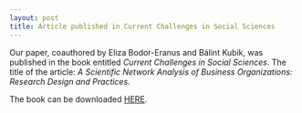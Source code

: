 ```yaml
---
layout: post
title: Article published in Current Challenges in Social Sciences
---
```


Our paper, coauthored by Eliza Bodor-Eranus and Bálint Kubik, was published in the book entitled _Current Challenges in Social Sciences_. The title of the article: _A Scientific Network Analysis of Business Organizations: Research Design and Practices_. 

The book can be downloaded [HERE](https://poseidon01.ssrn.com/delivery.php?ID=362104126089102076123097097025073124050050034063008064066127014031026098112118065089098124053005104010109116079099118087118073104015058046044079006001124078025001064090081060009019102126026082119089092023113077095006071023126126103123003121025095119091&EXT=pdf).
